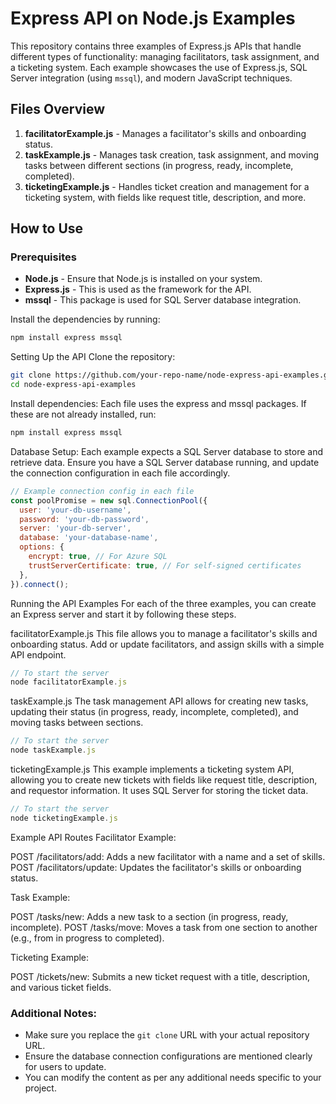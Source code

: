 # Express API on Node.js Examples

This repository contains three examples of Express.js APIs that handle different types of functionality: managing facilitators, task assignment, and a ticketing system. Each example showcases the use of Express.js, SQL Server integration (using `mssql`), and modern JavaScript techniques.

## Files Overview

1. **facilitatorExample.js** - Manages a facilitator's skills and onboarding status.
2. **taskExample.js** - Manages task creation, task assignment, and moving tasks between different sections (in progress, ready, incomplete, completed).
3. **ticketingExample.js** - Handles ticket creation and management for a ticketing system, with fields like request title, description, and more.

## How to Use

### Prerequisites
- **Node.js** - Ensure that Node.js is installed on your system.
- **Express.js** - This is used as the framework for the API.
- **mssql** - This package is used for SQL Server database integration.

Install the dependencies by running:

```bash
npm install express mssql
```

Setting Up the API
Clone the repository:


```bash
git clone https://github.com/your-repo-name/node-express-api-examples.git
cd node-express-api-examples
```


Install dependencies:
Each file uses the express and mssql packages. If these are not already installed, run:

```bash
npm install express mssql
```


Database Setup:
Each example expects a SQL Server database to store and retrieve data. Ensure you have a SQL Server database running, and update the connection configuration in each file accordingly.


```javaScript
// Example connection config in each file
const poolPromise = new sql.ConnectionPool({
  user: 'your-db-username',
  password: 'your-db-password',
  server: 'your-db-server',
  database: 'your-database-name',
  options: {
    encrypt: true, // For Azure SQL
    trustServerCertificate: true, // For self-signed certificates
  },
}).connect();
```


Running the API Examples
For each of the three examples, you can create an Express server and start it by following these steps.


facilitatorExample.js
This file allows you to manage a facilitator's skills and onboarding status. Add or update facilitators, and assign skills with a simple API endpoint.


```javaScript
// To start the server
node facilitatorExample.js
```

taskExample.js
The task management API allows for creating new tasks, updating their status (in progress, ready, incomplete, completed), and moving tasks between sections.

```javaScript
// To start the server
node taskExample.js
```

ticketingExample.js
This example implements a ticketing system API, allowing you to create new tickets with fields like request title, description, and requestor information. It uses SQL Server for storing the ticket data.


```javaScript
// To start the server
node ticketingExample.js
```


Example API Routes
Facilitator Example:


POST /facilitators/add: Adds a new facilitator with a name and a set of skills.
POST /facilitators/update: Updates the facilitator's skills or onboarding status.

Task Example:


POST /tasks/new: Adds a new task to a section (in progress, ready, incomplete).
POST /tasks/move: Moves a task from one section to another (e.g., from in progress to completed).

Ticketing Example:


POST /tickets/new: Submits a new ticket request with a title, description, and various ticket fields.





### Additional Notes:
- Make sure you replace the `git clone` URL with your actual repository URL.
- Ensure the database connection configurations are mentioned clearly for users to update.
- You can modify the content as per any additional needs specific to your project.


